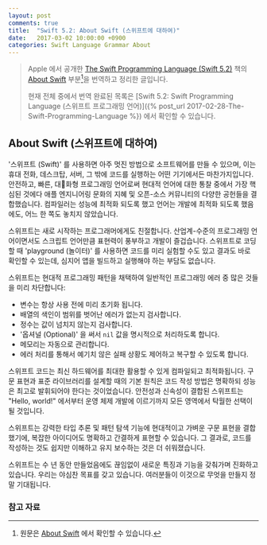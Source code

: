 ```yaml
---
layout: post
comments: true
title:  "Swift 5.2: About Swift (스위프트에 대하여)"
date:   2017-03-02 10:00:00 +0900
categories: Swift Language Grammar About
---
```


> Apple 에서 공개한 [The Swift Programming Language (Swift 5.2)](https://docs.swift.org/swift-book/) 책의 [About Swift](https://docs.swift.org/swift-book/) 부분[^About-Swift]을 번역하고 정리한 글입니다.
>
> 현재 전체 중에서 번역 완료된 목록은 [Swift 5.2: Swift Programming Language (스위프트 프로그래밍 언어)]({% post_url 2017-02-28-The-Swift-Programming-Language %}) 에서 확인할 수 있습니다.

## About Swift (스위프트에 대하여)

'스위프트 (Swift)' 를 사용하면 아주 멋진 방법으로 소프트웨어를 만들 수 있으며, 이는 휴대 전화, 데스크탑, 서버, 그 밖에 코드를 실행하는 어떤 기기에서든 마찬가지입니다. 안전하고, 빠른, 대화형 프로그래밍 언어로써 현대적 언어에 대한 통찰 중에서 가장 핵심된 것에다 애플 엔지니어링 문화의 지혜 및 오픈-소스 커뮤니티의 다양한 공헌들을 결합했습니다. 컴파일러는 성능에 최적화 되도록 했고 언어는 개발에 최적화 되도록 했음에도, 어느 한 쪽도 놓치지 않았습니다.

스위프트는 새로 시작하는 프로그래머에게도 친절합니다. 산업계-수준의 프로그래밍 언어이면서도 스크립트 언어만큼 표현력이 풍부하고 개발이 즐겁습니다. 스위프트로 코딩할 때 'playground (놀이터)' 를 사용하면 코드를 미리 실험할 수도 있고 결과도 바로 확인할 수 있는데, 심지어 앱을 빌드하고 실행해야 하는 부담도 없습니다.

스위프트는 현대적 프로그래밍 패턴을 채택하여 일반적인 프로그래밍 에러 중 많은 것들을 미리 차단합니다:

* 변수는 항상 사용 전에 미리 초기화 됩니다.
* 배열의 색인이 범위를 벗어난 에러가 없는지 검사합니다.
* 정수는 값이 넘치지 않는지 검사합니다.
* '옵셔널 (Optional)' 을 써서 `nil` 값을 명시적으로 처리하도록 합니다.
* 메모리는 자동으로 관리합니다.
* 에러 처리를 통해서 예기치 않은 실패 상황도 제어하고 복구할 수 있도록 합니다.

스위프트 코드는 최신 하드웨어를 최대한 활용할 수 있게 컴파일되고 최적화됩니다. 구문 표현과 표준 라이브러리를 설계할 때의 기본 원칙은 코드 작성 방법은 명확하되 성능은 최고로 발휘되어야 한다는 것이었습니다. 안전성과 신속성이 결합된 스위프트는 "Hello, world!" 에서부터 운영 체제 개발에 이르기까지 모든 영역에서 탁월한 선택이 될 것입니다.

스위프트는 강력한 타입 추론 및 패턴 탐색 기능에 현대적이고 가벼운 구문 표현을 결합했기에, 복잡한 아이디어도 명확하고 간결하게 표현할 수 있습니다. 그 결과로, 코드를 작성하는 것도 쉽지만 이해하고 유지 보수하는 것은 더 쉬워졌습니다.

스위프트는 수 년 동안 만들었음에도 끊임없이 새로운 특징과 기능을 갖춰가며 진화하고 있습니다. 우리는 야심찬 목표를 갖고 있습니다. 여러분들이 이것으로 무엇을 만들지 정말 기대됩니다.

### 참고 자료

[^About-Swift]: 원문은 [About Swift](https://docs.swift.org/swift-book/) 에서 확인할 수 있습니다.
